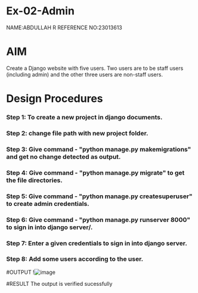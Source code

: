 # Ex-02-Admin
NAME:ABDULLAH R 
REFERENCE NO:23013613

# AIM
Create a Django website with five users. Two users are to be staff users (including admin) and the other three users are non-staff users.


# Design Procedures

### Step 1: To create a new project in django documents.
### Step 2: change file path with new project folder.
### Step 3: Give command - "python manage.py makemigrations" and get no change detected as output.
### Step 4: Give command - "python manage.py migrate" to get the file directories.
### Step 5: Give command - "python manage.py createsuperuser" to create admin credentials.
### Step 6: Give command - "python manage.py runserver 8000" to sign in into django server/.
### Step 7: Enter a given credentials to sign in into django server.
### Step 8: Add some users according to the user.

#OUTPUT
!![image](https://github.com/abdullahsharmila/ODD2023-WT-Ex-02-Admin/assets/145742459/7f8329ff-e29d-4c08-9436-e16193bd7793)

#RESULT The output is verified sucessfully

